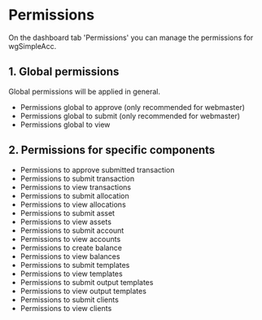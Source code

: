 # Permissions

On the dashboard tab 'Permissions' you can manage the permissions for wgSimpleAcc.

## 1. Global permissions

Global permissions will be applied in general.
* Permissions global to approve (only recommended for webmaster)
* Permissions global to submit (only recommended for webmaster)
* Permissions global to view

## 2. Permissions for specific components

* Permissions to approve submitted transaction
* Permissions to submit transaction
* Permissions to view transactions
* Permissions to submit allocation
* Permissions to view allocations
* Permissions to submit asset
* Permissions to view assets
* Permissions to submit account
* Permissions to view accounts
* Permissions to create balance
* Permissions to view balances
* Permissions to submit templates
* Permissions to view templates
* Permissions to submit output templates
* Permissions to view output templates
* Permissions to submit clients
* Permissions to view clients


